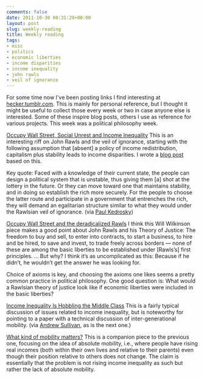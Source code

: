 ```yaml
---
comments: false
date: 2011-10-30 00:31:29+00:00
layout: post
slug: weekly-reading
title: Weekly reading
tags:
- misc
- politics
- economic liberties
- income disparities
- income inequality
- john rawls
- veil of ignorance
---
```


For some time now I've been posting links I find interesting at [hecker.tumblr.com](http://hecker.tumblr.com/). This is mainly for personal reference, but I thought it might be useful to collect those every week or two in case anyone else is interested. Some of these inspire blog posts, others I use as reference for various projects. This week was a political philosophy week.

[Occupy Wall Street, Social Unrest and Income Inequality](http://rick.bookstaber.com/2011/10/occupy-wall-street-social-unrest-and.html) This is an interesting riff on John Rawls and the veil of ignorance, starting with the following assumption that [absent] a policy of income redistribution, capitalism plus stability leads to income disparities. I wrote a [blog post](/2011/10/23/does-america-need-a-good-dose-of-instability/) based on this.

Key quote: Faced with a knowledge of their current state, the people can design a political system that is unstable, thus giving them [a] shot at the lottery in the future. Or they can move toward one that maintains stability, and in doing so establish the rich more securely. For the people to choose the latter route and participate in a government that entrenches the rich, they will demand an egalitarian structure similar to what they would under the Rawlsian veil of ignorance. (via [Paul Kedrosky](http://paul.kedrosky.com/))

[Occupy Wall Street and the deradicalized Rawls](http://bigthink.com/ideas/40809) I think this Will Wilkinson piece makes a good point about John Rawls and his Theory of Justice: The freedom to buy and sell, to enter into contracts, to start a business, to hire and be hired, to save and invest, to trade freely across borders — none of these are among the basic liberties to be established under [Rawls’s] first principles. … But why? I think it’s as uncomplicated as this: Because if he didn’t, he wouldn’t get the answer he was looking for.

Choice of axioms is key, and choosing the axioms one likes seems a pretty common practice in political philosophy. One good question is: What would a Rawlsian theory of justice look like if economic liberties were included in the basic liberties?

[Income Inequality Is Hobbling the Middle Class](http://www.thefiscaltimes.com/Columns/2011/10/25/Income-Inequality-Is-Hobbling-the-Middle-Class.aspx#page1) This is a fairly typical discussion of issues related to income inequality, but is noteworthy for pointing to a paper with a technical discussion of inter-generational mobility. (via [Andrew Sullivan](http://andrewsullivan.thedailybeast.com/), as is the next one.)

[What kind of mobility matters?](http://notunlikeresearch.typepad.com/something-not-unlike-rese/2011/10/what-kind-of-mobility-matters.html) This is a companion piece to the previous one, focusing on the idea of absolute mobility, i.e., where people have rising real incomes (both within their own lives and relative to their parents) even though their position relative to others does not change. The claim is essentially that the problem is not rising income inequality as such but rather the lack of absolute mobility.
